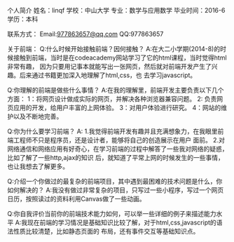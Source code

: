 个人简介
姓名：linqf
学校：中山大学
专业：数学与应用数学
毕业时间：2016-6
学历：本科

联系方式：
Email:977863657@qq.com   QQ:977863657

关于前端：
Q:什么时候开始接触前端？因何接触？
A:在大二小学期(2014-8)的时候接触到前端，当时是在codeacademy网站学习了它的html课程，当时觉得html非常有趣，
  因为只要用记事本就能写出一张网页，然后就对前端开发产生了兴趣。后来通过书籍更加深入地理解了html,css，也
  去学习javascript。
  
Q:你理解的前端是做些什么事情？
A:在我的理解里，前端开发主要负责以下几个方面：
  1：将网页设计做成实际的网页，并解决各种浏览器兼容问题。
  2: 负责网页应用的开发，给用户丰富的上网体验。
  3：对用户体验进行研究。
  4：网站的维护以及不断地完善。
  
Q:你为什么要学习前端？
A: 1.我觉得前端开发有趣并且充满想象力，在我眼里前端工程师不只是程序员，还是设计者，能够将自己的创造展示在用户
      面前。
   2.对网络通信和网络应用有好奇心，在学习前端的过程中解答了一些我对网络的疑惑，比如了解了一些http,ajax的知识
      后，就知道了平常上网的时候发生的一些事情，也让我想去了解更多。

Q:介绍一个你做过的最复杂的前端项目，其中遇到最困难的技术问题是什么，你如何解决的？
A:我没有做过非常复杂的项目，只写过一些小程序，写过一个网页日历，按照读过的资料利用Canvas做了一些动画。

Q:你自我评价当前你的前端技术能力如何，可以举一些详细的例子来描述能力水平
A:我现在前端的学习情况是基础知识比较了解，对于html,css,javascript的语法性质比较清楚，比如静态页面的
   布局，还有事件交互等基础知识点。
